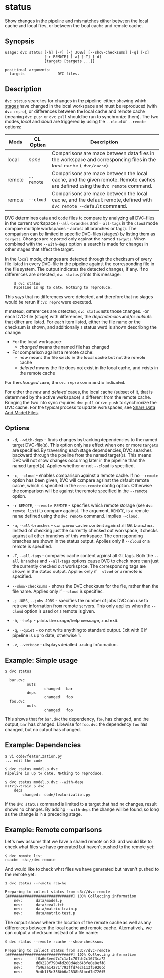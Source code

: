# status

Show changes in the [pipeline](https://dvc.org/doc/get-started/pipeline) and
mismatches either between the local cache and local files, or between the local
cache and remote cache.

## Synopsis

```usage
usage: dvc status [-h] [-v] [-j JOBS] [--show-checksums] [-q] [-c]
                  [-r REMOTE] [-a] [-T] [-d]
                  [targets [targets ...]]

positional arguments:
  targets               DVC files.
```

## Description

`dvc status` searches for changes in the pipeline, either showing which
[stages](/doc/commands-reference/run) have changed in the local workspace and
must be reproduced (with `dvc repro`), or differences between the local cache
and remote cache (meaning `dvc push` or `dvc pull` should be run to synchronize
them). The two modes, _local_ and _cloud_ are triggered by using the `--cloud`
or `--remote` options:

| Mode   | CLI Option | Description                                                                                                                   |
| ------ | ---------- | ----------------------------------------------------------------------------------------------------------------------------- |
| local  | _none_     | Comparisons are made between data files in the workspace and corresponding files in the local cache (`.dvc/cache`)            |
| remote | `--remote` | Comparisons are made between the local cache, and the given remote. Remote caches are defined using the `dvc remote` command. |
| remote | `--cloud`  | Comparisons are made between the local cache, and the default remote, defined with `dvc remote --default` command.            |

DVC determines data and code files to compare by analyzing all DVC-files in the
current workspace (`--all-branches` and `--all-tags` in the `cloud` mode compare
multiple workspaces - across all branches or tags). The comparison can be
limited to specific DVC-files (stages) by listing them as `targets`. Changes are
reported only against the named `targets`. When combined with the `--with-deps`
option, a search is made for changes in other stages that affect the target.

In the `local` mode, changes are detected through the checksum of every file
listed in every DVC-file in the pipeline against the corresponding file in the
file system. The output indicates the detected changes, if any. If no
differences are detected, `dvc status` prints this message:

```dvc
    $ dvc status
    Pipeline is up to date. Nothing to reproduce.
```

This says that no differences were detected, and therefore that no stages would
be rerun if `dvc repro` were executed.

If instead, differences are detected, `dvc status` lists those changes. For each
DVC-file (stage) with differences, the _dependencies_ and/or _outputs_ that
differ are listed. For each item listed, either the file name or the checksum is
shown, and additionally a status word is shown describing the change:

- For the local workspace:
  - _changed_ means the named file has changed
- For comparison against a remote cache:
  - _new_ means the file exists in the local cache but not the remote cache
  - _deleted_ means the file does not exist in the local cache, and exists in
    the remote cache

For the _changed_ case, the `dvc repro` command is indicated.

For either the _new_ and _deleted_ cases, the local cache (subset of it, that is
determined by the active workspace) is different from the remote cache. Bringing
the two into sync requires `dvc pull` or `dvc push` to synchronize the DVC
cache. For the typical process to update workspaces, see
[Share Data And Model Files](/doc/use-cases/share-data-and-model-files).

## Options

- `-d`, `--with-deps` - finds changes by tracking dependencies to the named
  target DVC-file(s). This option only has effect when one or more `targets` are
  specified. By traversing each stage dependencies, DVC searches backward
  through the pipeline from the named target(s). This means DVC will not show
  changes occurring later in the pipeline than the named target(s). Applies
  whether or not `--cloud` is specified.

- `-c`, `--cloud` - enables comparison against a remote cache. If no `--remote`
  option has been given, DVC will compare against the default remote cache,
  which is specified in the `core.remote` config option. Otherwise the
  comparison will be against the remote specified in the `--remote` option.

- `-r REMOTE`, `--remote REMOTE` - specifies which remote storage (see
  `dvc remote list`) to compare against. The argument, `REMOTE`, is a remote
  name defined using the `dvc remote` command. Implies `--cloud`.

- `-a`, `--all-branches` - compares cache content against all Git branches.
  Instead of checking just the currently checked out workspace, it checks
  against all other branches of this workspace. The corresponding branches are
  shown in the status output. Applies only if `--cloud` or a remote is
  specified.

- `-T`, `--all-tags` - compares cache content against all Git tags. Both the
  `--all-branches` and `--all-tags` options cause DVC to check more than just
  the currently checked out workspace. The corresponding tags are shown in the
  status output. Applies only if `--cloud` or a remote is specified.

- `--show-checksums` - shows the DVC checksum for the file, rather than the file
  name. Applies only if `--cloud` is specified.

- `-j JOBS`, `--jobs JOBS` - specifies the number of jobs DVC can use to
  retrieve information from remote servers. This only applies when the `--cloud`
  option is used or a remote is given.

- `-h`, `--help` - prints the usage/help message, and exit.

- `-q`, `--quiet` - do not write anything to standard output. Exit with 0 if
  pipeline is up to date, otherwise 1.

- `-v`, `--verbose` - displays detailed tracing information.

## Example: Simple usage

```dvc
$ dvc status

  bar.dvc
          outs
                  changed:  bar
          deps
                  changed:  foo
  foo.dvc
          outs
                  changed:  foo
```

This shows that for `bar.dvc` the dependency, `foo`, has changed, and the
output, `bar` has changed. Likewise for `foo.dvc` the dependency `foo` has
changed, but no output has changed.

## Example: Dependencies

```dvc
$ vi code/featurization.py
... edit the code

$ dvc status model.p.dvc
Pipeline is up to date. Nothing to reproduce.

$ dvc status model.p.dvc --with-deps
matrix-train.p.dvc
    deps
        changed:  code/featurization.py
```

If the `dvc status` command is limited to a target that had no changes, result
shows no changes. By adding `--with-deps` the change will be found, so long as
the change is in a preceding stage.

## Example: Remote comparisons

Let's now assume that we have a shared remote on S3: and would like to check
what files we have generated but haven't pushed to the remote yet:

```dvc
$ dvc remote list
rcache	s3://dvc-remote
```

And would like to check what files we have generated but haven't pushed to the
remote yet:

```dvc
$ dvc status --remote rcache

Preparing to collect status from s3://dvc-remote
[##############################] 100% Collecting information
    new:      data/model.p
    new:      data/eval.txt
    new:      data/matrix-train.p
    new:      data/matrix-test.p
```

The output shows where the location of the remote cache as well as any
differences between the local cache and remote cache. Alternatively, we can
output a checksum instead of a file name:

```dvc
$ dvc status --remote rcache --show-checksums

Preparing to collect status from s3://dvc-remote
[##############################] 100% Collecting information
    new:      f0a6e3eed7c7c1a1c707da2c1673ca72
    new:      d6b228f7904bd200d4eb643fe0e8efd8
    new:      f506aa14271f793ffd7eca113f5920cd
    new:      9c0b1f5c3560b6a2838b3fbcd7d72665
```
